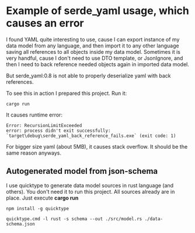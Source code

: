 # Example of serde_yaml usage, which causes an error

I found YAML quite interesting to use, cause I can export instance of my data
model from any language, and then import it to any other language saving all
references to all objects inside my data model. Sometimes it is very handful,
cause I don't need to use DTO template, or JsonIgnore, and then I need to back
reference needed objects again in imported data model.

But serde_yaml:0.8 is not able to properly deserialize yaml with back references.

To see this in action I prepared this project. Run it:

```shell script
cargo run
```

It causes runtime error:

```shell script
Error: RecursionLimitExceeded
error: process didn't exit successfully: `target\debug\serde_yaml_back_reference_fails.exe` (exit code: 1)
```

For bigger size yaml (about 5MB), it causes stack overflow. It should be the same reason anyways.

## Autogenerated model from json-schema

I use quicktype to generate data model sources in rust language (and others).
You don't need it to run this project. All sources already are in place.
Just execute **cargo run**

```shell script
npm install -g quicktype
```

```shell script
quicktype.cmd -l rust -s schema --out ./src/model.rs ./data-schema.json
```
